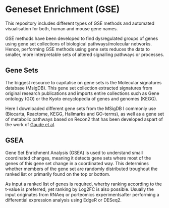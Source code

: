 # Geneset Enrichment (GSE)

This repository includes different types of GSE methods and automated visualisation for both, human and mouse gene names.

GSE methods have been developed to find dysregulated groups of genes using gene set collections of biological pathways/molecular networks. Hence, performing GSE methods using gene sets reduces the data to smaller, more interpretable sets of altered signalling pathways or processes.

## Gene Sets
The biggest resource to capitalise on gene sets is the Molecular signatures database (MsigDB). This gene set collection extracted signatures from original research publications and imports entire collections such as Gene ontology (GO) or the Kyoto encyclopedia of genes and genomes (KEGG).

Here I downloaded different gene sets from the MSigDB I commonly use (Biocarta, Reactome, KEGG, Hallmarks and GO-terms), as well as a gene set of metabolic pathways based on Recon2 that has been developed aspart of the work of [Gaude et al](https://www.nature.com/articles/ncomms13041#Sec16). 

## GSEA
Gene Set Enrichment Analysis (GSEA) is used to understand small coordinated changes, meaning it detects gene sets where most of the genes of this gene set change in a coordinated way. This determines whether members of the gene set are randomly distributed troughout the ranked list or primarily found on the top or bottom.

As input a ranked list of genes is required, wherby ranking according to the t-value is preferred, yet ranking by Log2FC is also possible. Usually the input originates from RNAeq or porteomics experimentsafter performing a differential expression analysis using EdgeR or DESeq2. 
